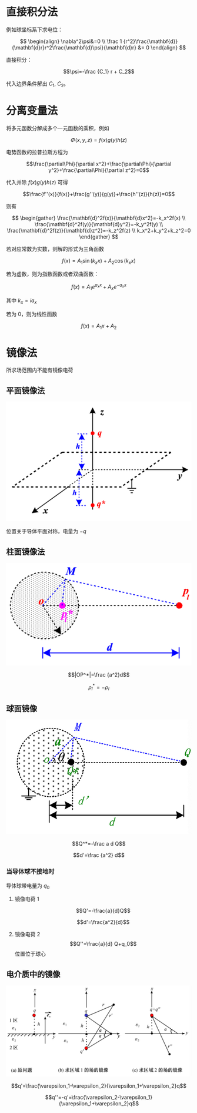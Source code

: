 
# 直接积分法

例如球坐标系下求电位：

$$
\begin{align}
\nabla^2\psi&=0 \\
\frac 1 {r^2}\frac{\mathbf{d}}{\mathbf{d}r}r^2\frac{\mathbf{d}\psi}{\mathbf{d}r} &= 0
\end{align}
$$

直接积分：

$$\psi=-\frac {C_1} r + C_2$$

代入边界条件解出 $C_1$, $C_2$。

# 分离变量法

 将多元函数分解成多个一元函数的乘积，例如

$$\Phi(x,y,z)=f(x)g(y)h(z)$$

电势函数的拉普拉斯方程为

$$\frac{\partial\Phi}{\partial x^2}+\frac{\partial\Phi}{\partial y^2}+\frac{\partial\Phi}{\partial z^2}=0$$

代入并除 $f(x)g(y)h(z)$ 可得

$$\frac{f''(x)}{f(x)}+\frac{g''(y)}{g(y)}+\frac{h''(z)}{h(z)}=0$$

则有

$$
\begin{gather}
\frac{\mathbf{d}^2f(x)}{\mathbf{d}x^2}=-k_x^2f(x) \\
\frac{\mathbf{d}^2f(y)}{\mathbf{d}y^2}=-k_y^2f(y) \\
\frac{\mathbf{d}^2f(z)}{\mathbf{d}z^2}=-k_z^2f(z) \\
k_x^2+k_y^2+k_z^2=0
\end{gather}
$$


若对应常数为实数，则解的形式为三角函数

$$f(x)=A_1\sin(k_xx)+A_2\cos(k_xx)$$

若为虚数，则为指数函数或者双曲函数：

$$f(x)=A_1e^{a_xx}+A_xe^{-a_xx}$$

其中 $k_x=ia_x$

若为 0，则为线性函数

$$f(x)=A_1x+A_2$$

# 镜像法

所求场范围内不能有镜像电荷

## 平面镜像法

![](files/Pasted%20image%2020240411200725.png)

位置关于导体平面对称，电量为 $-q$


## 柱面镜像法

![](files/Pasted%20image%2020240411201005.png)

$$|OP^*|=\frac {a^2}d$$

$$\rho_l^*=-\rho_l$$

## 球面镜像

![](files/Pasted%20image%2020240411201110.png)

$$Q^*=-\frac a d Q$$

$$d'=\frac {a^2} d$$

### 当导体球不接地时

导体球带电量为 $q_0$

1. 镜像电荷 1

	$$Q'=-\frac{a}{d}Q$$

	$$d'=\frac{a^2}{d}$$

2. 镜像电荷 2
	$$Q''=\frac{a}{d} Q+q_0$$
	位置位于球心

## 电介质中的镜像

![](files/Pasted%20image%2020240411201713.png)

$$q'=\frac{\varepsilon_1-\varepsilon_2}{\varepsilon_1+\varepsilon_2}q$$

$$q''=-q'=\frac{\varepsilon_2-\varepsilon_1}{\varepsilon_1+\varepsilon_2}q$$
